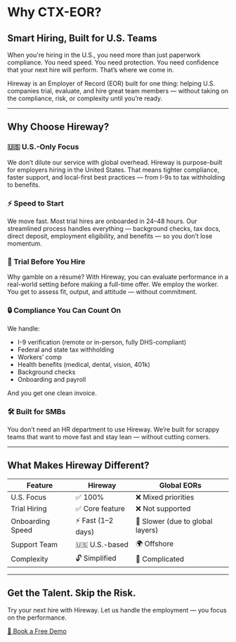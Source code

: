 # Why CTX-EOR?

## Smart Hiring, Built for U.S. Teams

When you're hiring in the U.S., you need more than just paperwork compliance. You need speed. You need protection. You need confidence that your next hire will perform. That’s where we come in.

Hireway is an Employer of Record (EOR) built for one thing: helping U.S. companies trial, evaluate, and hire great team members — without taking on the compliance, risk, or complexity until you’re ready.

---

## Why Choose Hireway?

### 🇺🇸 U.S.-Only Focus

We don’t dilute our service with global overhead. Hireway is purpose-built for employers hiring in the United States. That means tighter compliance, faster support, and local-first best practices — from I-9s to tax withholding to benefits.

### ⚡ Speed to Start

We move fast. Most trial hires are onboarded in 24–48 hours. Our streamlined process handles everything — background checks, tax docs, direct deposit, employment eligibility, and benefits — so you don’t lose momentum.

### 🧪 Trial Before You Hire

Why gamble on a résumé? With Hireway, you can evaluate performance in a real-world setting before making a full-time offer. We employ the worker. You get to assess fit, output, and attitude — without commitment.

### 🔒 Compliance You Can Count On

We handle:
- I-9 verification (remote or in-person, fully DHS-compliant)
- Federal and state tax withholding
- Workers’ comp
- Health benefits (medical, dental, vision, 401k)
- Background checks
- Onboarding and payroll

And you get one clean invoice.

### 🛠️ Built for SMBs

You don’t need an HR department to use Hireway. We’re built for scrappy teams that want to move fast and stay lean — without cutting corners.

---

## What Makes Hireway Different?

| Feature | Hireway | Global EORs |
|--------|---------|-------------|
| U.S. Focus | ✅ 100% | ❌ Mixed priorities |
| Trial Hiring | ✅ Core feature | ❌ Not supported |
| Onboarding Speed | ⚡ Fast (1–2 days) | 🐢 Slower (due to global layers) |
| Support Team | 🇺🇸 U.S.-based | 🌍 Offshore |
| Complexity | 🔓 Simplified | 🔐 Complicated |

---

## Get the Talent. Skip the Risk.

Try your next hire with Hireway. Let us handle the employment — you focus on the performance.

[📅 Book a Free Demo](#)

